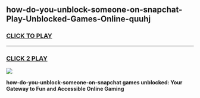 
## how-do-you-unblock-someone-on-snapchat-Play-Unblocked-Games-Online-quuhj
<h3>
<a href="https://premium76.site?title=how-do-you-unblock-someone-on-snapchat&ref=25A">CLICK TO PLAY</a></h3>
<hr>

<h3>
<a href="https://premium76.site?title=how-do-you-unblock-someone-on-snapchat&ref=25A">CLICK 2 PLAY</a>
  
</h3>

<a href="https://premium76.site?title=how-do-you-unblock-someone-on-snapchat&ref=25A"><img src="https://clearcache.store/games.png"></a>


**how-do-you-unblock-someone-on-snapchat games unblocked: Your Gateway to Fun and Accessible Online Gaming**
